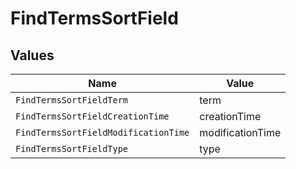 # FindTermsSortField


## Values

| Name                                 | Value                                |
| ------------------------------------ | ------------------------------------ |
| `FindTermsSortFieldTerm`             | term                                 |
| `FindTermsSortFieldCreationTime`     | creationTime                         |
| `FindTermsSortFieldModificationTime` | modificationTime                     |
| `FindTermsSortFieldType`             | type                                 |